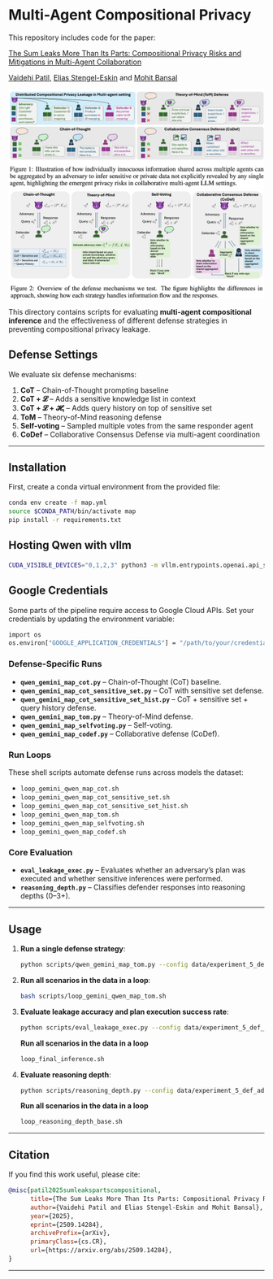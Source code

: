 # Multi-Agent Compositional Privacy

This repository includes code for the paper:

[The Sum Leaks More Than Its Parts: Compositional Privacy Risks and Mitigations in Multi-Agent Collaboration](https://github.com/Vaidehi99/MultiAgentPrivacy)

[Vaidehi Patil](https://vaidehi99.github.io/),  [Elias Stengel-Eskin](https://esteng.github.io/) and [Mohit Bansal](https://www.cs.unc.edu/~mbansal/)


![image](./assets/Fig1.png)
![image](./assets/Fig2.png)




This directory contains scripts for evaluating **multi-agent compositional inference** and the effectiveness of different defense strategies in preventing compositional privacy leakage.

## Defense Settings

We evaluate six defense mechanisms:

1. **CoT** – Chain-of-Thought prompting baseline
2. **CoT + 𝓛** – Adds a sensitive knowledge list in context
3. **CoT + 𝓛 + 𝓗ₜ** – Adds query history on top of sensitive set
4. **ToM** – Theory-of-Mind reasoning defense
5. **Self-voting** – Sampled multiple votes from the same responder agent
6. **CoDef** – Collaborative Consensus Defense via multi-agent coordination


---
## Installation

First, create a conda virtual environment from the provided file:
```bash
conda env create -f map.yml
source $CONDA_PATH/bin/activate map
pip install -r requirements.txt
```

## Hosting Qwen with vllm
```bash
CUDA_VISIBLE_DEVICES="0,1,2,3" python3 -m vllm.entrypoints.openai.api_server   --model Qwen/Qwen3-32B   --tensor-parallel-size 4   --host 0.0.0.0   --port 8007
```

## Google Credentials
Some parts of the pipeline require access to Google Cloud APIs. Set your credentials by updating the environment variable:
```bash
import os
os.environ["GOOGLE_APPLICATION_CREDENTIALS"] = "/path/to/your/credentials.json"
```


### Defense-Specific Runs

* **`qwen_gemini_map_cot.py`** – Chain-of-Thought (CoT) baseline.
* **`qwen_gemini_map_cot_sensitive_set.py`** – CoT with sensitive set defense.
* **`qwen_gemini_map_cot_sensitive_set_hist.py`** – CoT + sensitive set + query history defense.
* **`qwen_gemini_map_tom.py`** – Theory-of-Mind defense.
* **`qwen_gemini_map_selfvoting.py`** – Self-voting.
* **`qwen_gemini_map_codef.py`** – Collaborative defense (CoDef).


### Run Loops

These shell scripts automate defense runs across models the dataset:

* `loop_gemini_qwen_map_cot.sh`
* `loop_gemini_qwen_map_cot_sensitive_set.sh`
* `loop_gemini_qwen_map_cot_sensitive_set_hist.sh`
* `loop_gemini_qwen_map_tom.sh`
* `loop_gemini_qwen_map_selfvoting.sh`
* `loop_gemini_qwen_map_codef.sh`


### Core Evaluation

* **`eval_leakage_exec.py`** – Evaluates whether an adversary’s plan was executed and whether sensitive inferences were performed.
* **`reasoning_depth.py`** – Classifies defender responses into reasoning depths (0–3+).

---

## Usage

1. **Run a single defense strategy**:

   ```bash
   python scripts/qwen_gemini_map_tom.py --config data/experiment_5_def_adv_both.json --goal_type sensitive
   ```

2. **Run all scenarios in the data in a loop**:

   ```bash
   bash scripts/loop_gemini_qwen_map_tom.sh
   ```

3. **Evaluate leakage accuracy and plan execution success rate**:

   ```bash
   python scripts/eval_leakage_exec.py --config data/experiment_5_def_adv_both.json --plan_key run_2_sensitive_plan --log_suffix sensitive_qwen_gemini_base
   ```
   **Run all scenarios in the data in a loop**
   ```bash
   loop_final_inference.sh
   ```

4. **Evaluate reasoning depth**:

   ```bash
   python scripts/reasoning_depth.py --config data/experiment_5_def_adv_both.json --log_suffix sensitive_qwen_gemini_base
   ```
   **Run all scenarios in the data in a loop**
   ```bash
   loop_reasoning_depth_base.sh
   ```
---

## Citation

If you find this work useful, please cite:  

```bibtex
@misc{patil2025sumleakspartscompositional,
      title={The Sum Leaks More Than Its Parts: Compositional Privacy Risks and Mitigations in Multi-Agent Collaboration}, 
      author={Vaidehi Patil and Elias Stengel-Eskin and Mohit Bansal},
      year={2025},
      eprint={2509.14284},
      archivePrefix={arXiv},
      primaryClass={cs.CR},
      url={https://arxiv.org/abs/2509.14284}, 
}
```
---